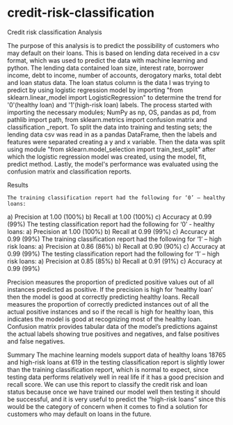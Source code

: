 # credit-risk-classification

Credit risk classification Analysis

The purpose of this analysis is to predict the possibility of customers who may default on their loans. This is based on lending data received in a csv format, which was used to predict the data with machine learning and python. The lending data contained loan size, interest rate, borrower income, debt to income, number of accounts, derogatory marks, total debt and loan status data. The loan status column is the data I was trying to predict by using logistic regression model by importing "from sklearn.linear_model import LogisticRegression" to determine the trend for '0'(healthy loan) and '1'(high-risk loan) labels. The process started with importing the necessary modules; NumPy as np, OS, pandas as pd, from pathlib import path, from sklearn.metrics import confusion matrix and classification _report. To split the data into training and testing sets; the lending data csv was read in as a pandas DataFrame, then the labels and features were separated creating a y and x variable. Then the data was split using module "from sklearn.model_selection import train_test_split" after which the logistic regression model was created, using the model, fit, predict method. Lastly, the model's performance was evaluated using the confusion matrix and classification reports.


Results


    The training classification report had the following for ‘0’ – healthy loans:
a)	Precision at 1.00 (100%)
b)	Recall at 1.00 (100%)
c)	Accuracy at 0.99 (99%)
  The testing classification report had the following for ‘0’ - healthy loans:
a)	Precision at 1.00 (100%)
b)	Recall at 0.99 (99%)
c)	Accuracy at 0.99 (99%)
   The training classification report had the following for ‘1’ – high risk loans:
a)	Precision at 0.86 (86%)
b)	Recall at 0.90 (90%)
c)	Accuracy at 0.99 (99%)
  The testing classification report had the following for ‘1’ – high risk loans:
a)	Precision at 0.85 (85%)
b)	Recall at 0.91 (91%)
c)	Accuracy at 0.99 (99%)

Precision measures the proportion of predicted positive values out of all instances predicted as positive. If the precision is high for ‘healthy loan’ then the model is good at correctly predicting healthy loans.
Recall measures the proportion of correctly predicted instances out of all the actual positive instances and so if the recall is high for healthy loan, this indicates the model is good at recognizing most of the healthy loan.
Confusion matrix provides tabular data of the model’s predictions against the actual labels showing true positives and negatives, and false positives and false negatives.


Summary
The machine learning models support data of healthy loans 18765 and high-risk loans at 619 in the testing classification report is slightly lower than the training classification report, which is normal to expect, since testing data performs relatively well in real life if it has a good precision and recall score. We can use this report to classify the credit risk and loan status because once we have trained our model well then testing it should be successful, and it is very useful to predict the “high-risk loans” since this would be the category of concern when it comes to find a solution for customers who may default on loans in the future.
    
